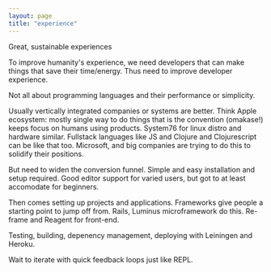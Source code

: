 ```yaml
---
layout: page
title: "experience"
---
```


Great, sustainable experiences

To improve humanity's experience, 
we need developers that can make things that save their time/energy. 
Thus need to improve developer experience.

Not all about programming languages and their performance or simplicity. 

Usually vertically integrated companies or systems are better. 
Think Apple ecosystem: 
mostly single way to do things that is the convention (omakase!) keeps focus on humans using products. 
System76 for linux distro and hardware similar. 
Fullstack languages like JS and Clojure and Clojurescript can be like that too. 
Microsoft, and big companies are trying to do this to solidify their positions. 

But need to widen the conversion funnel. 
Simple and easy installation and setup required. 
Good editor support for varied users, 
but got to at least accomodate for beginners. 

Then comes setting up projects and applications. 
Frameworks give people a starting point to jump off from. 
Rails, Luminus microframework do this. 
Re-frame and Reagent for front-end. 

Testing, building, depenency management, deploying with Leiningen and Heroku. 

Wait to iterate with quick feedback loops just like REPL. 
